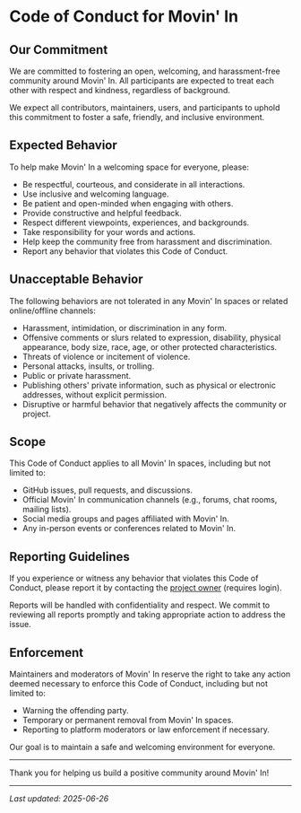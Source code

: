 # Code of Conduct for Movin' In

## Our Commitment

We are committed to fostering an open, welcoming, and harassment-free community around Movin' In. All participants are expected to treat each other with respect and kindness, regardless of background.

We expect all contributors, maintainers, users, and participants to uphold this commitment to foster a safe, friendly, and inclusive environment.

## Expected Behavior

To help make Movin' In a welcoming space for everyone, please:

- Be respectful, courteous, and considerate in all interactions.
- Use inclusive and welcoming language.
- Be patient and open-minded when engaging with others.
- Provide constructive and helpful feedback.
- Respect different viewpoints, experiences, and backgrounds.
- Take responsibility for your words and actions.
- Help keep the community free from harassment and discrimination.
- Report any behavior that violates this Code of Conduct.

## Unacceptable Behavior

The following behaviors are not tolerated in any Movin' In spaces or related online/offline channels:

- Harassment, intimidation, or discrimination in any form.
- Offensive comments or slurs related to expression, disability, physical appearance, body size, race, age, or other protected characteristics.
- Threats of violence or incitement of violence.
- Personal attacks, insults, or trolling.
- Public or private harassment.
- Publishing others' private information, such as physical or electronic addresses, without explicit permission.
- Disruptive or harmful behavior that negatively affects the community or project.

## Scope

This Code of Conduct applies to all Movin' In spaces, including but not limited to:

- GitHub issues, pull requests, and discussions.
- Official Movin' In communication channels (e.g., forums, chat rooms, mailing lists).
- Social media groups and pages affiliated with Movin' In.
- Any in-person events or conferences related to Movin' In.

## Reporting Guidelines

If you experience or witness any behavior that violates this Code of Conduct, please report it by contacting the [project owner](https://github.com/aelassas) (requires login).

Reports will be handled with confidentiality and respect. We commit to reviewing all reports promptly and taking appropriate action to address the issue.

## Enforcement

Maintainers and moderators of Movin' In reserve the right to take any action deemed necessary to enforce this Code of Conduct, including but not limited to:

- Warning the offending party.
- Temporary or permanent removal from Movin' In spaces.
- Reporting to platform moderators or law enforcement if necessary.

Our goal is to maintain a safe and welcoming environment for everyone.

---

Thank you for helping us build a positive community around Movin' In!

---

*Last updated: 2025-06-26*
